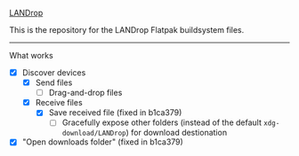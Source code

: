 [LANDrop](https://landrop.app/)

This is the repository for the LANDrop Flatpak buildsystem files.

---

What works
- [x] Discover devices
  - [x] Send files
    - [ ] Drag-and-drop files
  - [x] Receive files
    - [x] Save received file (fixed in b1ca379)
      - [ ] Gracefully expose other folders (instead of the default `xdg-download/LANDrop`) for download destionation
- [x] "Open downloads folder" (fixed in b1ca379)
